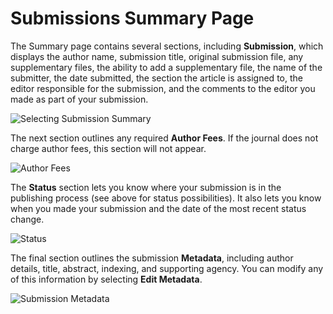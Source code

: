 # Submissions Summary Page

The Summary page contains several sections, including **Submission**, which displays the author name, submission title, original submission file, any supplementary files, the ability to add a supplementary file, the name of the submitter, the date submitted, the section the article is assigned to, the editor responsible for the submission, and the comments to the editor you made as part of your submission.

![Selecting Submission Summary](images/chapter6/author_review_3rev.png)

The next section outlines any required **Author Fees**. If the journal does not charge author fees, this section will not appear.

![Author Fees](images/chapter6/author_review_4rev.png)

The **Status** section lets you know where your submission is in the publishing process (see above for status possibilities). It also lets you know when you made your submission and the date of the most recent status change.

![Status](images/chapter6/author_review_5rev.png)

The final section outlines the submission **Metadata**, including author details, title, abstract, indexing, and supporting agency. You can modify any of this information by selecting **Edit Metadata**.

![Submission Metadata](images/chapter6/author_review_6rev.png)

